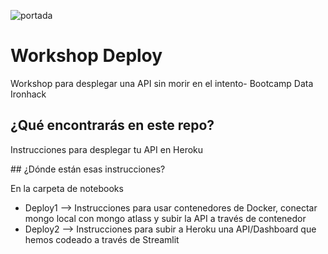 ![portada](https://github.com/agalvezcorell/workshop-deploy/blob/main/images/cover.jpg)
# Workshop Deploy
Workshop para desplegar una API  sin morir en el intento- Bootcamp Data Ironhack

## ¿Qué encontrarás en este repo?
Instrucciones para desplegar tu API en Heroku

## ¿Dónde están esas instrucciones?

En la carpeta de notebooks
- Deploy1 --> Instrucciones para usar contenedores de Docker, conectar mongo local con mongo atlass y subir la API a través de contenedor
- Deploy2 --> Instrucciones para subir a Heroku una API/Dashboard que hemos codeado a través de Streamlit

